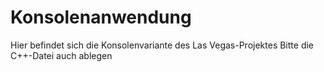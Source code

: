 # Konsolenanwendung
Hier befindet sich die Konsolenvariante des Las Vegas-Projektes
Bitte die C++-Datei auch ablegen
